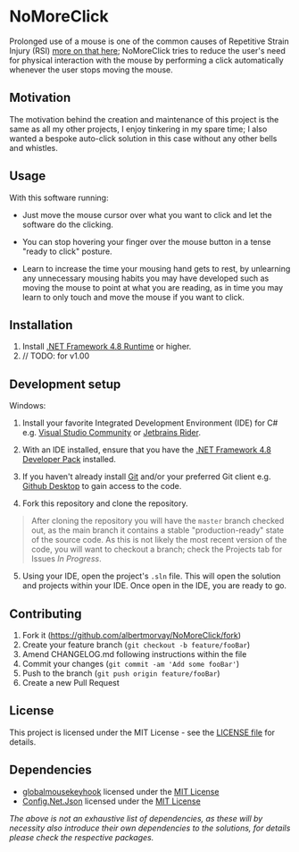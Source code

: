 # NoMoreClick
Prolonged use of a mouse is one of the common causes of Repetitive Strain Injury (RSI) [more on that here](https://www.nhs.uk/live-well/healthy-body/tips-to-prevent-rsi/); NoMoreClick tries to reduce the user's need for physical interaction with the mouse by performing a click automatically whenever the user stops moving the mouse.

## Motivation

The motivation behind the creation and maintenance of this project is the same as all my other projects, I enjoy tinkering in my spare time; I also wanted a bespoke auto-click solution in this case without any other bells and whistles.

## Usage

With this software running:
- Just move the mouse cursor over what you want to click and let the software do the clicking.

- You can stop hovering your finger over the mouse button in a tense "ready to click" posture.

- Learn to increase the time your mousing hand gets to rest, by unlearning any unnecessary mousing habits you may have developed such as moving the mouse to point at what you are reading, as in time you may learn to only touch and move the mouse if you want to click.

## Installation

1. Install [.NET Framework 4.8 Runtime](https://dotnet.microsoft.com/download/dotnet-framework/net48) or higher.
2. // TODO: for v1.00

## Development setup

Windows:
1. Install your favorite Integrated Development Environment (IDE) for C# e.g. [Visual Studio Community](https://visualstudio.microsoft.com/vs/community/) or [Jetbrains Rider](https://www.jetbrains.com/rider/).

2. With an IDE installed, ensure that you have the [.NET Framework 4.8 Developer Pack](https://dotnet.microsoft.com/en-us/download/dotnet-framework/net48) installed.

3. If you haven't already install [Git](https://git-scm.com/downloads) and/or your preferred Git client e.g. [Github Desktop](https://desktop.github.com/) to gain access to the code.

4. Fork this repository and clone the repository.

> After cloning the repository you will have the `master` branch checked out, as the main branch it contains a stable "production-ready" state of the source code. As this is not likely the most recent version of the code, you will want to checkout a branch; check the Projects tab for Issues *In Progress*.

5. Using your IDE, open the project's `.sln` file. This will open the solution and projects within your IDE. Once open in the IDE, you are ready to go.


## Contributing

1. Fork it (<https://github.com/albertmorvay/NoMoreClick/fork>)
2. Create your feature branch (`git checkout -b feature/fooBar`)
3. Amend CHANGELOG.md following instructions within the file
4. Commit your changes (`git commit -am 'Add some fooBar'`)
5. Push to the branch (`git push origin feature/fooBar`)
6. Create a new Pull Request

## License

This project is licensed under the MIT License - see the [LICENSE file](LICENSE) for details.

## Dependencies

- [globalmousekeyhook](https://github.com/gmamaladze/globalmousekeyhook) licensed under the [MIT License](https://github.com/gmamaladze/globalmousekeyhook/blob/vNext/LICENSE.txt)
- [Config.Net.Json](https://github.com/aloneguid/config) licensed under the [MIT License](https://github.com/aloneguid/config/blob/master/LICENSE)

*The above is not an exhaustive list of dependencies, as these will by necessity also introduce their own dependencies to the solutions, for details please check the respective packages.*